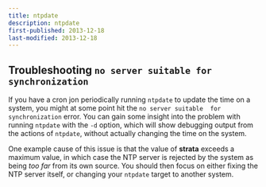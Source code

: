 ```yaml
---
title: ntpdate
description: ntpdate
first-published: 2013-12-18
last-modified: 2013-12-18
---
```


Troubleshooting `no server suitable for synchronization`
--------------------------------------------------------

If you have a cron jon periodically running `ntpdate` to update the 
time on a system, you might at some point hit the `no server suitable 
for synchronization` error. You can gain some insight into the problem 
with running `ntpdate` with the `-d` option, which will show debugging 
output from the actions of `ntpdate`, without actually changing the 
time on the system.

One example cause of this issue is that the value of **strata** exceeds 
a maximum value, in which case the NTP server is rejected by the system 
as being *too far* from its own source. You should then focus on either 
fixing the NTP server itself, or changing your `ntpdate` target to 
another system.
